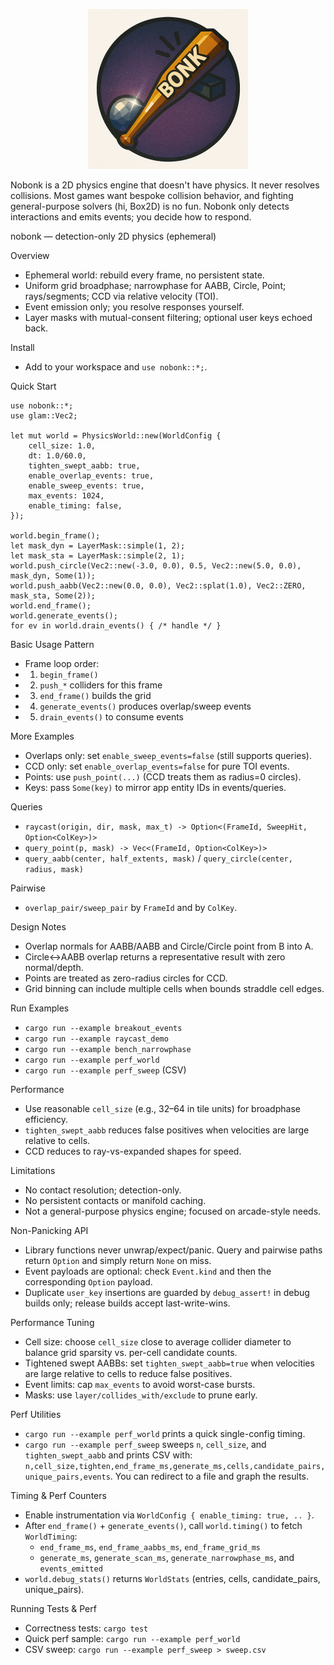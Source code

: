 <p align="center">
  <img src="assets/nobonk_logo_small.png" alt="nobonk logo" width="256" />
</p>

Nobonk is a 2D physics engine that doesn't have physics. It never resolves collisions. Most games want bespoke collision behavior, and fighting general-purpose solvers (hi, Box2D) is no fun. Nobonk only detects interactions and emits events; you decide how to respond.

nobonk — detection-only 2D physics (ephemeral)

Overview
- Ephemeral world: rebuild every frame, no persistent state.
- Uniform grid broadphase; narrowphase for AABB, Circle, Point; rays/segments; CCD via relative velocity (TOI).
- Event emission only; you resolve responses yourself.
- Layer masks with mutual-consent filtering; optional user keys echoed back.

Install
- Add to your workspace and `use nobonk::*;`.

Quick Start
```
use nobonk::*;
use glam::Vec2;

let mut world = PhysicsWorld::new(WorldConfig {
    cell_size: 1.0,
    dt: 1.0/60.0,
    tighten_swept_aabb: true,
    enable_overlap_events: true,
    enable_sweep_events: true,
    max_events: 1024,
    enable_timing: false,
});

world.begin_frame();
let mask_dyn = LayerMask::simple(1, 2);
let mask_sta = LayerMask::simple(2, 1);
world.push_circle(Vec2::new(-3.0, 0.0), 0.5, Vec2::new(5.0, 0.0), mask_dyn, Some(1));
world.push_aabb(Vec2::new(0.0, 0.0), Vec2::splat(1.0), Vec2::ZERO, mask_sta, Some(2));
world.end_frame();
world.generate_events();
for ev in world.drain_events() { /* handle */ }
```

Basic Usage Pattern
- Frame loop order:
- 1) `begin_frame()`
- 2) `push_*` colliders for this frame
- 3) `end_frame()` builds the grid
- 4) `generate_events()` produces overlap/sweep events
- 5) `drain_events()` to consume events

More Examples
- Overlaps only: set `enable_sweep_events=false` (still supports queries).
- CCD only: set `enable_overlap_events=false` for pure TOI events.
- Points: use `push_point(...)` (CCD treats them as radius=0 circles).
- Keys: pass `Some(key)` to mirror app entity IDs in events/queries.

Queries
- `raycast(origin, dir, mask, max_t) -> Option<(FrameId, SweepHit, Option<ColKey>)>`
- `query_point(p, mask) -> Vec<(FrameId, Option<ColKey>)>`
- `query_aabb(center, half_extents, mask)` / `query_circle(center, radius, mask)`

Pairwise
- `overlap_pair/sweep_pair` by `FrameId` and by `ColKey`.

Design Notes
- Overlap normals for AABB/AABB and Circle/Circle point from B into A.
- Circle↔AABB overlap returns a representative result with zero normal/depth.
- Points are treated as zero-radius circles for CCD.
- Grid binning can include multiple cells when bounds straddle cell edges.

Run Examples
- `cargo run --example breakout_events`
- `cargo run --example raycast_demo`
- `cargo run --example bench_narrowphase`
- `cargo run --example perf_world`
- `cargo run --example perf_sweep` (CSV)

Performance
- Use reasonable `cell_size` (e.g., 32–64 in tile units) for broadphase efficiency.
- `tighten_swept_aabb` reduces false positives when velocities are large relative to cells.
- CCD reduces to ray-vs-expanded shapes for speed.

Limitations
- No contact resolution; detection-only.
- No persistent contacts or manifold caching.
- Not a general-purpose physics engine; focused on arcade-style needs.

Non-Panicking API
- Library functions never unwrap/expect/panic. Query and pairwise paths return `Option` and simply return `None` on miss.
- Event payloads are optional: check `Event.kind` and then the corresponding `Option` payload.
- Duplicate `user_key` insertions are guarded by `debug_assert!` in debug builds only; release builds accept last-write-wins.

Performance Tuning
- Cell size: choose `cell_size` close to average collider diameter to balance grid sparsity vs. per-cell candidate counts.
- Tightened swept AABBs: set `tighten_swept_aabb=true` when velocities are large relative to cells to reduce false positives.
- Event limits: cap `max_events` to avoid worst-case bursts.
- Masks: use `layer/collides_with/exclude` to prune early.

Perf Utilities
- `cargo run --example perf_world` prints a quick single-config timing.
- `cargo run --example perf_sweep` sweeps `n`, `cell_size`, and `tighten_swept_aabb` and prints CSV with:
  `n,cell_size,tighten,end_frame_ms,generate_ms,cells,candidate_pairs,unique_pairs,events`.
  You can redirect to a file and graph the results.

Timing & Perf Counters
- Enable instrumentation via `WorldConfig { enable_timing: true, .. }`.
- After `end_frame()` + `generate_events()`, call `world.timing()` to fetch `WorldTiming`:
  - `end_frame_ms`, `end_frame_aabbs_ms`, `end_frame_grid_ms`
  - `generate_ms`, `generate_scan_ms`, `generate_narrowphase_ms`, and `events_emitted`
- `world.debug_stats()` returns `WorldStats` (entries, cells, candidate_pairs, unique_pairs).

Running Tests & Perf
- Correctness tests: `cargo test`
- Quick perf sample: `cargo run --example perf_world`
- CSV sweep: `cargo run --example perf_sweep > sweep.csv`
